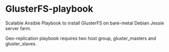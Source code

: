 # GlusterFS-playbook
Scalable Ansible Playbook to install GlusterFS on bare-metal Debian Jessie server farm.

Geo-replication playbook requires two host group, gluster_masters and gluster_slaves.